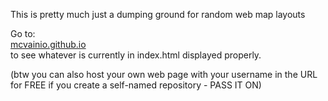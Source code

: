 
This is pretty much just a dumping ground for random web map layouts

Go to: <br>
<a href="https://mcvainio.github.io">mcvainio.github.io</a> <br>
to see whatever is currently in index.html displayed properly.

(btw you can also host your own web page with your username in the URL for FREE if you create a self-named repository - PASS IT ON)
